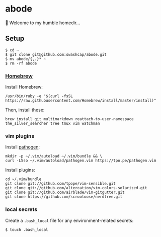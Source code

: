 # abode

🏡 Welcome to my humble homedir…

## Setup

```shell
$ cd ~
$ git clone git@github.com:swashcap/abode.git
$ mv abode/{,.}* ~
$ rm -rf abode
```

### [Homebrew](https://brew.sh)

Install Homebrew:

```shell
/usr/bin/ruby -e "$(curl -fsSL https://raw.githubusercontent.com/Homebrew/install/master/install)"
```

Then, install these:

```shell
brew install git multimarkdown reattach-to-user-namespace the_silver_searcher tree tmux vim watchman
```

### vim plugins

Install [pathogen](https://github.com/tpope/vim-pathogen/):

```shell
mkdir -p ~/.vim/autoload ~/.vim/bundle && \
curl -LSso ~/.vim/autoload/pathogen.vim https://tpo.pe/pathogen.vim
```

Install plugins:

```shell
cd ~/.vim/bundle
git clone git://github.com/tpope/vim-sensible.git
git clone git://github.com/altercation/vim-colors-solarized.git
git clone git://github.com/airblade/vim-gitgutter.git
git clone https://github.com/scrooloose/nerdtree.git
```

### local secrets

Create a `.bash_local` file for any environment-related secrets:

```shell
$ touch .bash_local
```

